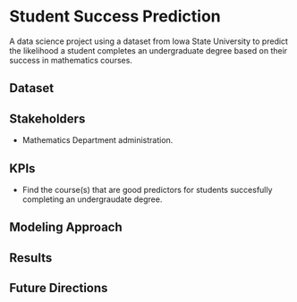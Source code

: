 # Student Success Prediction
A data science project using a dataset from Iowa State University to predict the likelihood a student completes an undergraduate degree based on their success in mathematics courses. 

## Dataset



## Stakeholders
- Mathematics Department administration.

## KPIs
- Find the course(s) that are good predictors for students succesfully completing an undergraudate degree.

## Modeling Approach

## Results

## Future Directions
